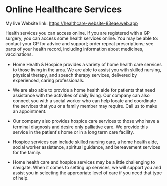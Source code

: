 # Online Healthcare Services

My live Website link: https://healthcare-website-83eae.web.app

Health services you can access online. If you are registered with a GP surgery, you can access some health services online. You may be able to: contact your GP for advice and support; order repeat prescriptions; see parts of your health record, including information about medicines, vaccinations.

*  Home Health & Hospice provides a variety of home health care services to those living in the area. We are able to assist you with skilled nursing, physical therapy, and speech therapy services, delivered by experienced, caring professionals.

*  We are also able to provide a home health aide for patients that need assistance with the activities of daily living. Our company can also connect you with a social worker who can help locate and coordinate the services that you or a family member may require. Call us to make an appointment.

* Our company also provides hospice care services to those who have a terminal diagnosis and desire only palliative care. We provide this service in the patient's home or in a long term care facility.

*  Hospice services can include skilled nursing care, a home health aide, social worker assistance, spiritual guidance, and bereavement services for the family.

* Home health care and hospice services may be a little challenging to navigate. When it comes to setting up services, we will support you and assist you in selecting the appropriate level of care if you need that type of help.